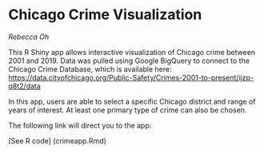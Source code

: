 # Chicago Crime Visualization

*Rebecca Oh*

This R Shiny app allows interactive visualization of Chicago crime between 2001 and 2019. Data was pulled using Google BigQuery to connect to the Chicago Crime Database, which is available here: https://data.cityofchicago.org/Public-Safety/Crimes-2001-to-present/ijzp-q8t2/data

In this app, users are able to select a specific Chicago district and range of years of interest. At least one primary type of crime can also be chosen.

The following link will direct you to the app: 

[See R code] (crimeapp.Rmd)
